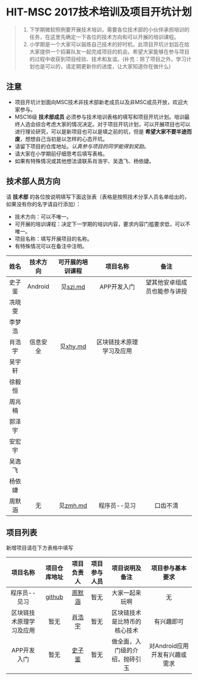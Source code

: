 ﻿# HIT-MSC 2017技术培训及项目开坑计划

> 1. 下学期微软照例要开展技术培训，需要各位技术部的小伙伴承担培训的任务，在这里先确定一下各位的技术方向和可以开展的培训课程。
> 2. 小学期是一个大家可以锻炼自己技术的好时机，此项目开坑计划旨在给大家提供一个招募队友一起完成项目的机会。希望大家能够在参与项目的过程中收获到项目经验、技术和友谊。(补充：除了项目之外，学习计划也是可以的，请定期更新你的进度，让大家知道你在做什么)

## 注意
- 项目开坑计划面向MSC技术非技术部新老成员以及非MSC成员开放，欢迎大家参与。
- MSC16级 **技术部成员** 必须参与技术培训表格的填写和项目开坑计划。培训最终人选会综合考虑大家的情况决定。对于项目开坑计划，可以开展项目也可以进行理论研究，可以是新项目也可以是填之前的坑，但是 **希望大家不要半途而废**，想想自己当初是以怎样的心态开坑。
- 请留下项目的仓库地址。*认真参与项目的同学能得到奖励*。
- 请大家在小学期前仔细思考后填写表格。
- 如果有特殊情况或其他想法请联系肖浩宇、吴逸飞、杨依婕。

## 技术部人员方向

请 **技术部** 的各位按说明填写下面这张表（表格是按照技术分享人员名单给出的，如果没有你的名字请自行添加）：
- 技术方向：可以不唯一。
- 可开展的培训课程：决定下一学期的培训内容，要求内容门槛要求低，可以不唯一。
- 项目名称：填写开展项目的名称。
- 有特殊情况可以在备注中注明。

|  姓名  | 技术方向 |         可开展的培训课程          |  项目名称   |  备注  |
| :--: | :--: | :-----------------------: | :-----: | :--: |
| 史子鉴  |Android| 见[szj.md](members/szj.md) |APP开发入门|望其他安卓组成员也能参与讲授|
| 冼晓雯  |       |                           |         |      |
| 李梦浩  |       |                           |         |      |
| 肖浩宇  |信息安全| 见[xhy.md](members/xhy.md) |区块链技术原理学习及应用|      |
| 吴宇轩  |       |                           |         |      |
| 徐毅恒  |       |                           |         |      |
| 周兆楠  |       |                           |         |      |
| 郭泽宇  |       |                           |         |      |
| 安宏宇  |       |                           |         |      |
| 吴逸飞  |       |                           |         |      |
| 杨依婕  |       |                           |         |      |
| 周默涵  |  无   | 见[zmh.md](members/zmh.md) | 程序员--见习 | 口齿不清 |

## 项目列表

新增项目请在下方表格中填写

|  项目名称   |            项目仓库地址             |                 项目负责人                 | 项目参与人员 | 项目说明及备注 | 项目参与基本要求 |
| :-----: | :---------------------------: | :-----------------------------------: | :----: | :-----: | :------: |
| 程序员--见习 | [github](https://github.com/HIT-Z/Schedule) | [周默涵](https://github.com/HIT-Z) |   暂无   | 大家一起来玩啊 |    无     |
| 区块链技术原理学习及应用 | 暂无 | [肖浩宇](https://github.com/XYlearn) | 暂无 | 区块链技术是比特币的核心技术 | 有兴趣即可 |
| APP开发入门 | 暂无 | [史子鉴](https://github.com/Eventory) | 暂无 | 做全面，入门级的介绍，抛砖引玉 |对Android应用开发有兴趣或需求|
